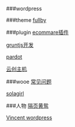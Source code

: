 ###wordpress

###theme
[fullby](http://www.marchettidesign.net/fullby/demo/)


###plugin
[ecommare插件](http://www.weidea.net/post/9689)

[gruntjs开发](http://gruntjs.com/)

[pardot](http://www.pardot.com/)

[云创主机](http://www.chuangdns.com/)

###wooe
[常见问题](https://support.woothemes.com/hc/en-us/articles/203107367)

[solagirl](http://www.solagirl.net/)

###人物
[隔页黄鸳](http://unmi.cc/category/php/wordpress/)

[Vincent wordpress](http://zhangyun.nj.blog.163.com/)



